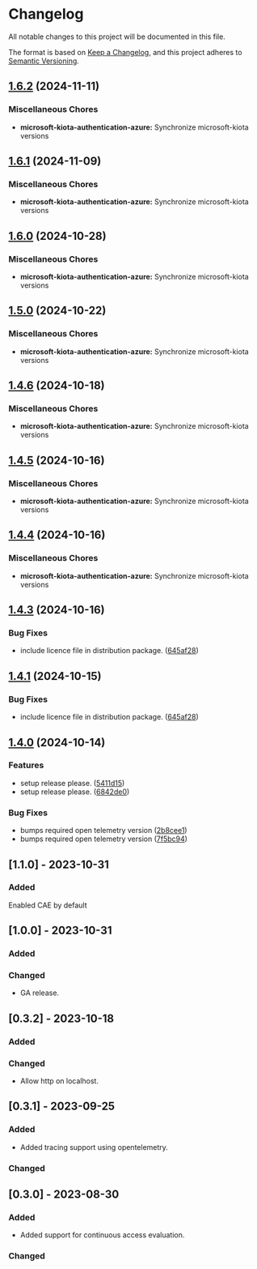 # Changelog

All notable changes to this project will be documented in this file.

The format is based on [Keep a Changelog](https://keepachangelog.com/en/1.0.0/),
and this project adheres to [Semantic Versioning](https://semver.org/spec/v2.0.0.html).

## [1.6.2](https://github.com/microsoft/kiota-python/compare/microsoft-kiota-authentication-azure-v1.6.1...microsoft-kiota-authentication-azure-v1.6.2) (2024-11-11)


### Miscellaneous Chores

* **microsoft-kiota-authentication-azure:** Synchronize microsoft-kiota versions

## [1.6.1](https://github.com/microsoft/kiota-python/compare/microsoft-kiota-authentication-azure-v1.6.0...microsoft-kiota-authentication-azure-v1.6.1) (2024-11-09)


### Miscellaneous Chores

* **microsoft-kiota-authentication-azure:** Synchronize microsoft-kiota versions

## [1.6.0](https://github.com/microsoft/kiota-python/compare/microsoft-kiota-authentication-azure-v1.5.0...microsoft-kiota-authentication-azure-v1.6.0) (2024-10-28)


### Miscellaneous Chores

* **microsoft-kiota-authentication-azure:** Synchronize microsoft-kiota versions

## [1.5.0](https://github.com/microsoft/kiota-python/compare/microsoft-kiota-authentication-azure-v1.4.6...microsoft-kiota-authentication-azure-v1.5.0) (2024-10-22)


### Miscellaneous Chores

* **microsoft-kiota-authentication-azure:** Synchronize microsoft-kiota versions

## [1.4.6](https://github.com/microsoft/kiota-python/compare/microsoft-kiota-authentication-azure-v1.4.5...microsoft-kiota-authentication-azure-v1.4.6) (2024-10-18)


### Miscellaneous Chores

* **microsoft-kiota-authentication-azure:** Synchronize microsoft-kiota versions

## [1.4.5](https://github.com/microsoft/kiota-python/compare/microsoft-kiota-authentication-azure-v1.4.4...microsoft-kiota-authentication-azure-v1.4.5) (2024-10-16)


### Miscellaneous Chores

* **microsoft-kiota-authentication-azure:** Synchronize microsoft-kiota versions

## [1.4.4](https://github.com/microsoft/kiota-python/compare/microsoft-kiota-authentication-azure-v1.4.3...microsoft-kiota-authentication-azure-v1.4.4) (2024-10-16)


### Miscellaneous Chores

* **microsoft-kiota-authentication-azure:** Synchronize microsoft-kiota versions

## [1.4.3](https://github.com/microsoft/kiota-python/compare/microsoft-kiota-authentication-azure-v1.4.1...microsoft-kiota-authentication-azure-v1.4.3) (2024-10-16)


### Bug Fixes

* include licence file in distribution package. ([645af28](https://github.com/microsoft/kiota-python/commit/645af285a6f97848b190c51199fda9f541e9027a))

## [1.4.1](https://github.com/microsoft/kiota-python/compare/v1.4.0...v1.4.1) (2024-10-15)


### Bug Fixes

* include licence file in distribution package. ([645af28](https://github.com/microsoft/kiota-python/commit/645af285a6f97848b190c51199fda9f541e9027a))

## [1.4.0](https://github.com/microsoft/kiota-python/compare/v1.3.4...v1.4.0) (2024-10-14)


### Features

* setup release please. ([5411d15](https://github.com/microsoft/kiota-python/commit/5411d156ef08a623c6a463c09f1215a2b83ce3f0))
* setup release please. ([6842de0](https://github.com/microsoft/kiota-python/commit/6842de04a25552852b514c402b864c871ff2d6c6))


### Bug Fixes

* bumps required open telemetry version ([2b8cee1](https://github.com/microsoft/kiota-python/commit/2b8cee10db7ca87545d18b37d8d60af4474e0dd4))
* bumps required open telemetry version ([7f5bc94](https://github.com/microsoft/kiota-python/commit/7f5bc940ec748ca17c4118e75e81e1efff52642f))

## [1.1.0] - 2023-10-31

### Added

Enabled CAE by default

## [1.0.0] - 2023-10-31

### Added

### Changed

- GA release.

## [0.3.2] - 2023-10-18

### Added

### Changed

- Allow http on localhost.

## [0.3.1] - 2023-09-25

### Added

- Added tracing support using opentelemetry.

### Changed

## [0.3.0] - 2023-08-30

### Added

- Added support for continuous access evaluation.

### Changed
